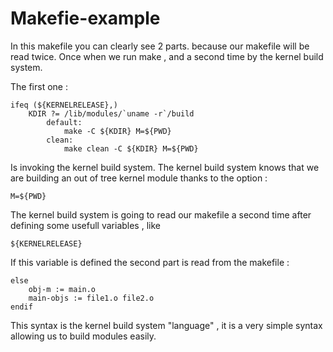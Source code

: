 # Makefie-example

In this makefile you can clearly see 2 parts.
because our makefile will be read twice. Once when we run make , and a second time by the kernel build system.

The first one  :

```
ifeq (${KERNELRELEASE},)
    KDIR ?= /lib/modules/`uname -r`/build
        default:
            make -C ${KDIR} M=${PWD}
        clean:
            make clean -C ${KDIR} M=${PWD}
```

Is invoking the kernel build system. The kernel build system knows that we are building an out of tree kernel module thanks to the option :

``` 
M=${PWD}
```

The kernel build system is going to read our makefile a second time after defining some usefull variables , like 

``` 
${KERNELRELEASE}
```

If this variable is defined the second part is read from the makefile :

``` 
else
	obj-m := main.o
	main-objs := file1.o file2.o
endif
```

This syntax is the kernel build system "language" , it is a very simple syntax allowing us to build modules easily.

